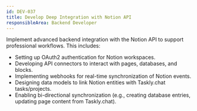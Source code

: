 ```yaml
---
id: DEV-037
title: Develop Deep Integration with Notion API
responsibleArea: Backend Developer
---
```

Implement advanced backend integration with the Notion API to support professional workflows. This includes:
*   Setting up OAuth2 authentication for Notion workspaces.
*   Developing API connectors to interact with pages, databases, and blocks.
*   Implementing webhooks for real-time synchronization of Notion events.
*   Designing data models to link Notion entities with Taskly.chat tasks/projects.
*   Enabling bi-directional synchronization (e.g., creating database entries, updating page content from Taskly.chat).